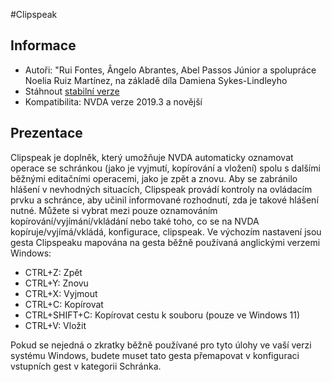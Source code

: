 #Clipspeak


## Informace
* Autoři: "Rui Fontes, Ângelo Abrantes, Abel Passos Júnior a spolupráce Noelia Ruiz Martínez, na základě díla Damiena Sykes-Lindleyho
* Stáhnout [stabilní verze][1]
* Kompatibilita: NVDA verze 2019.3 a novější


## Prezentace
Clipspeak je doplněk, který umožňuje NVDA automaticky oznamovat operace se schránkou (jako je vyjmutí, kopírování a vložení) spolu s dalšími běžnými editačními operacemi, jako je zpět a znovu.
Aby se zabránilo hlášení v nevhodných situacích, Clipspeak provádí kontroly na ovládacím prvku a schránce, aby učinil informované rozhodnutí, zda je takové hlášení nutné.
Můžete si vybrat mezi pouze oznamováním kopírování/vyjímání/vkládání nebo také toho, co se na NVDA kopíruje/vyjímá/vkládá, konfigurace, clipspeak.
Ve výchozím nastavení jsou gesta Clipspeaku mapována na gesta běžně používaná anglickými verzemi Windows:
* CTRL+Z: Zpět
* CTRL+Y: Znovu
* CTRL+X: Vyjmout
* CTRL+C: Kopírovat
* CTRL+SHIFT+C: Kopírovat cestu k souboru (pouze ve Windows 11)
* CTRL+V: Vložit

Pokud se nejedná o zkratky běžně používané pro tyto úlohy ve vaší verzi systému Windows, budete muset tato gesta přemapovat v konfiguraci vstupních gest v kategorii Schránka.


[1]: https://github.com/ruifontes/clipspeak/releases/download/2025.06.13/clipspeak-2025.06.13.nvda-addon
